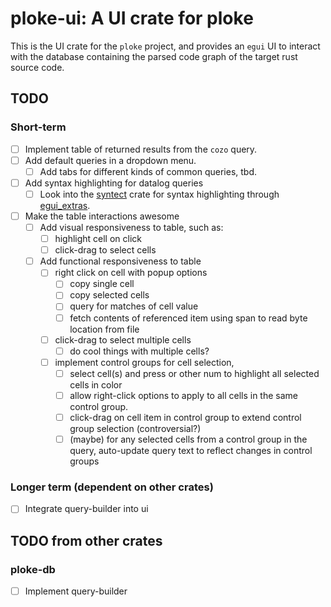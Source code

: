 # ploke-ui: A UI crate for ploke

This is the UI crate for the `ploke` project, and provides an `egui` UI to interact with the database containing the parsed code graph of the target rust source code.

## TODO

### Short-term

- [ ] Implement table of returned results from the `cozo` query.
- [ ] Add default queries in a dropdown menu.
  - [ ] Add tabs for different kinds of common queries, tbd.
- [ ] Add syntax highlighting for datalog queries
  - [ ] Look into the [syntect] crate for syntax highlighting through [egui_extras].
- [ ] Make the table interactions awesome
  - [ ] Add visual responsiveness to table, such as:
    - [ ] highlight cell on click
    - [ ] click-drag to select cells
  - [ ] Add functional responsiveness to table
    - [ ] right click on cell with popup options
      - [ ] copy single cell
      - [ ] copy selected cells
      - [ ] query for matches of cell value
      - [ ] fetch contents of referenced item using span to read byte location from file
    - [ ] click-drag to select multiple cells
      - [ ] do cool things with multiple cells?
    - [ ] implement control groups for cell selection,
      - [ ] select cell(s) and press <Ctrl-1> or other num to highlight all selected cells in color
      - [ ] allow right-click options to apply to all cells in the same control group.
      - [ ] click-drag on cell item in control group to extend control group selection (controversial?)
      - [ ] (maybe) for any selected cells from a control group in the query, auto-update query text
        to reflect changes in control groups

### Longer term (dependent on other crates)
- [ ] Integrate query-builder into ui

## TODO from other crates

### ploke-db

- [ ] Implement query-builder


[egui_extras]:https://docs.rs/egui_extras/latest/egui_extras/index.html
[syntect]:https://docs.rs/syntect/latest/syntect/
